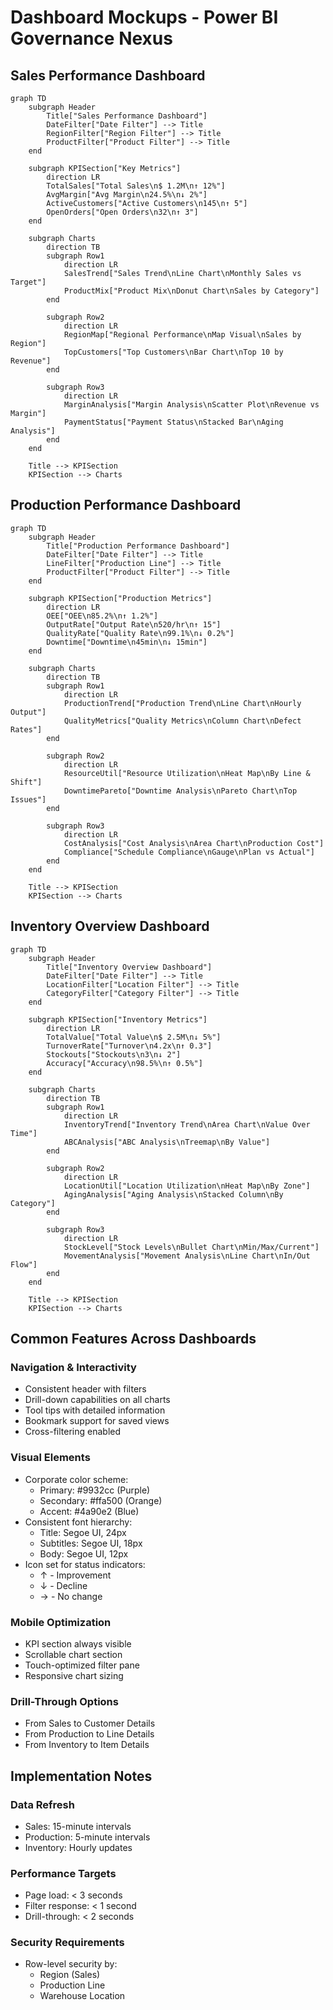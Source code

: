 # Dashboard Mockups - Power BI Governance Nexus

## Sales Performance Dashboard

```mermaid
graph TD
    subgraph Header
        Title["Sales Performance Dashboard"]
        DateFilter["Date Filter"] --> Title
        RegionFilter["Region Filter"] --> Title
        ProductFilter["Product Filter"] --> Title
    end

    subgraph KPISection["Key Metrics"]
        direction LR
        TotalSales["Total Sales\n$ 1.2M\n↑ 12%"]
        AvgMargin["Avg Margin\n24.5%\n↓ 2%"]
        ActiveCustomers["Active Customers\n145\n↑ 5"]
        OpenOrders["Open Orders\n32\n↑ 3"]
    end

    subgraph Charts
        direction TB
        subgraph Row1
            direction LR
            SalesTrend["Sales Trend\nLine Chart\nMonthly Sales vs Target"]
            ProductMix["Product Mix\nDonut Chart\nSales by Category"]
        end
        
        subgraph Row2
            direction LR
            RegionMap["Regional Performance\nMap Visual\nSales by Region"]
            TopCustomers["Top Customers\nBar Chart\nTop 10 by Revenue"]
        end
        
        subgraph Row3
            direction LR
            MarginAnalysis["Margin Analysis\nScatter Plot\nRevenue vs Margin"]
            PaymentStatus["Payment Status\nStacked Bar\nAging Analysis"]
        end
    end

    Title --> KPISection
    KPISection --> Charts
```

## Production Performance Dashboard

```mermaid
graph TD
    subgraph Header
        Title["Production Performance Dashboard"]
        DateFilter["Date Filter"] --> Title
        LineFilter["Production Line"] --> Title
        ProductFilter["Product Filter"] --> Title
    end

    subgraph KPISection["Production Metrics"]
        direction LR
        OEE["OEE\n85.2%\n↑ 1.2%"]
        OutputRate["Output Rate\n520/hr\n↑ 15"]
        QualityRate["Quality Rate\n99.1%\n↓ 0.2%"]
        Downtime["Downtime\n45min\n↓ 15min"]
    end

    subgraph Charts
        direction TB
        subgraph Row1
            direction LR
            ProductionTrend["Production Trend\nLine Chart\nHourly Output"]
            QualityMetrics["Quality Metrics\nColumn Chart\nDefect Rates"]
        end
        
        subgraph Row2
            direction LR
            ResourceUtil["Resource Utilization\nHeat Map\nBy Line & Shift"]
            DowntimePareto["Downtime Analysis\nPareto Chart\nTop Issues"]
        end
        
        subgraph Row3
            direction LR
            CostAnalysis["Cost Analysis\nArea Chart\nProduction Cost"]
            Compliance["Schedule Compliance\nGauge\nPlan vs Actual"]
        end
    end

    Title --> KPISection
    KPISection --> Charts
```

## Inventory Overview Dashboard

```mermaid
graph TD
    subgraph Header
        Title["Inventory Overview Dashboard"]
        DateFilter["Date Filter"] --> Title
        LocationFilter["Location Filter"] --> Title
        CategoryFilter["Category Filter"] --> Title
    end

    subgraph KPISection["Inventory Metrics"]
        direction LR
        TotalValue["Total Value\n$ 2.5M\n↓ 5%"]
        TurnoverRate["Turnover\n4.2x\n↑ 0.3"]
        Stockouts["Stockouts\n3\n↓ 2"]
        Accuracy["Accuracy\n98.5%\n↑ 0.5%"]
    end

    subgraph Charts
        direction TB
        subgraph Row1
            direction LR
            InventoryTrend["Inventory Trend\nArea Chart\nValue Over Time"]
            ABCAnalysis["ABC Analysis\nTreemap\nBy Value"]
        end
        
        subgraph Row2
            direction LR
            LocationUtil["Location Utilization\nHeat Map\nBy Zone"]
            AgingAnalysis["Aging Analysis\nStacked Column\nBy Category"]
        end
        
        subgraph Row3
            direction LR
            StockLevel["Stock Levels\nBullet Chart\nMin/Max/Current"]
            MovementAnalysis["Movement Analysis\nLine Chart\nIn/Out Flow"]
        end
    end

    Title --> KPISection
    KPISection --> Charts
```

## Common Features Across Dashboards

### Navigation & Interactivity
- Consistent header with filters
- Drill-down capabilities on all charts
- Tool tips with detailed information
- Bookmark support for saved views
- Cross-filtering enabled

### Visual Elements
- Corporate color scheme:
  * Primary: #9932cc (Purple)
  * Secondary: #ffa500 (Orange)
  * Accent: #4a90e2 (Blue)
- Consistent font hierarchy:
  * Title: Segoe UI, 24px
  * Subtitles: Segoe UI, 18px
  * Body: Segoe UI, 12px
- Icon set for status indicators:
  * ↑ - Improvement
  * ↓ - Decline
  * → - No change

### Mobile Optimization
- KPI section always visible
- Scrollable chart section
- Touch-optimized filter pane
- Responsive chart sizing

### Drill-Through Options
- From Sales to Customer Details
- From Production to Line Details
- From Inventory to Item Details

## Implementation Notes

### Data Refresh
- Sales: 15-minute intervals
- Production: 5-minute intervals
- Inventory: Hourly updates

### Performance Targets
- Page load: < 3 seconds
- Filter response: < 1 second
- Drill-through: < 2 seconds

### Security Requirements
- Row-level security by:
  * Region (Sales)
  * Production Line
  * Warehouse Location